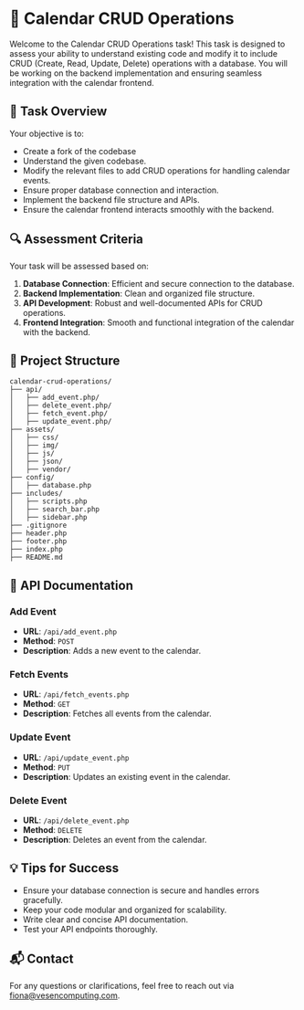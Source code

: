 
# 📅 Calendar CRUD Operations

Welcome to the Calendar CRUD Operations task! This task is designed to assess your ability to understand existing code and modify it to include CRUD (Create, Read, Update, Delete) operations with a database. You will be working on the backend implementation and ensuring seamless integration with the calendar frontend.

## 📝 Task Overview

Your objective is to:

- Create a fork of the codebase
- Understand the given codebase.
- Modify the relevant files to add CRUD operations for handling calendar events.
- Ensure proper database connection and interaction.
- Implement the backend file structure and APIs.
- Ensure the calendar frontend interacts smoothly with the backend.

## 🔍 Assessment Criteria

Your task will be assessed based on:

1. **Database Connection**: Efficient and secure connection to the database.
2. **Backend Implementation**: Clean and organized file structure.
3. **API Development**: Robust and well-documented APIs for CRUD operations.
4. **Frontend Integration**: Smooth and functional integration of the calendar with the backend.

## 📂 Project Structure

```Project Structure
calendar-crud-operations/
├── api/
│   ├── add_event.php/
│   ├── delete_event.php/
│   ├── fetch_event.php/
│   ├── update_event.php/
├── assets/
│   ├── css/
│   ├── img/
│   ├── js/
│   ├── json/
│   ├── vendor/
├── config/
│   ├── database.php
├── includes/
│   ├── scripts.php
│   ├── search_bar.php
│   ├── sidebar.php
├── .gitignore
├── header.php
├── footer.php
├── index.php
├── README.md

```

## 📖 API Documentation

### Add Event

- **URL**: `/api/add_event.php`
- **Method**: `POST`
- **Description**: Adds a new event to the calendar.

### Fetch Events

- **URL**: `/api/fetch_events.php`
- **Method**: `GET`
- **Description**: Fetches all events from the calendar.

### Update Event

- **URL**: `/api/update_event.php`
- **Method**: `PUT`
- **Description**: Updates an existing event in the calendar.

### Delete Event

- **URL**: `/api/delete_event.php`
- **Method**: `DELETE`
- **Description**: Deletes an event from the calendar.

## 💡 Tips for Success

- Ensure your database connection is secure and handles errors gracefully.
- Keep your code modular and organized for scalability.
- Write clear and concise API documentation.
- Test your API endpoints thoroughly.

## 📬 Contact

For any questions or clarifications, feel free to reach out via [fiona@vesencomputing.com](mailto:fiona@vesencomputing.com).
